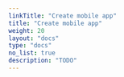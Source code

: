 ```yaml
---
linkTitle: "Create mobile app"
title: "Create mobile app"
weight: 20
layout: "docs"
type: "docs"
no_list: true
description: "TODO"
---
```

